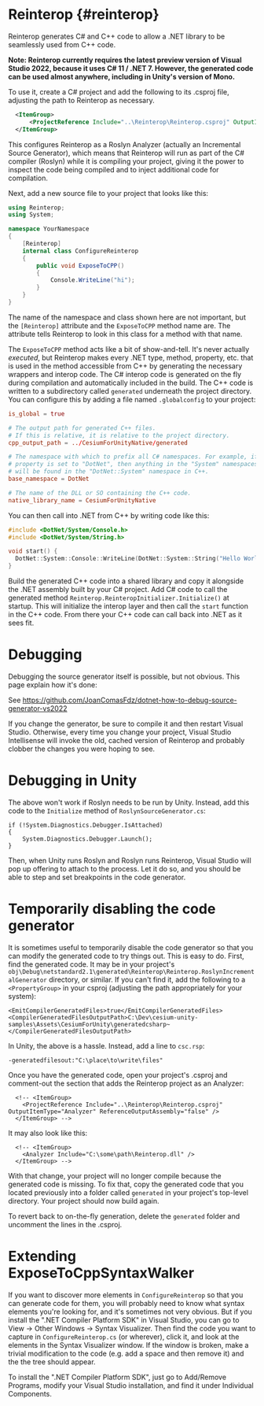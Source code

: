 # Reinterop {#reinterop}

Reinterop generates C# and C++ code to allow a .NET library to be seamlessly used from C++ code.
<!--! [TOC] -->

**Note: Reinterop currently requires the latest preview version of Visual Studio 2022, because it uses C# 11 / .NET 7. However, the generated code can be used almost anywhere, including in Unity's version of Mono.**

To use it, create a C# project and add the following to its .csproj file, adjusting the path to Reinterop as necessary.

```xml
  <ItemGroup>
      <ProjectReference Include="..\Reinterop\Reinterop.csproj" OutputItemType="Analyzer" ReferenceOutputAssembly="false" />
  </ItemGroup>
```

This configures Reinterop as a Roslyn Analyzer (actually an Incremental Source Generator), which means that Reinterop will run as part of the C# compiler (Roslyn) while it is compiling your project, giving it the power to inspect the code being compiled and to inject additional code for compilation.

Next, add a new source file to your project that looks like this:

```csharp
using Reinterop;
using System;

namespace YourNamespace
{
    [Reinterop]
    internal class ConfigureReinterop
    {
        public void ExposeToCPP()
        {
            Console.WriteLine("hi");
        }
    }
}
```

The name of the namespace and class shown here are not important, but the `[Reinterop]` attribute and the `ExposeToCPP` method name are. The attribute tells Reinterop to look in this class for a method with that name.

The `ExposeToCPP` method acts like a bit of show-and-tell. It's never actually _executed_, but Reinterop makes every .NET type, method, property, etc. that is used in the method accessible from C++ by generating the necessary wrappers and interop code. The C# interop code is generated on the fly during compilation and automatically included in the build. The C++ code is written to a subdirectory called `generated` underneath the project directory. You can configure this by adding a file named `.globalconfig` to your project:

```conf
is_global = true

# The output path for generated C++ files.
# If this is relative, it is relative to the project directory.
cpp_output_path = ../CesiumForUnityNative/generated

# The namespace with which to prefix all C# namespaces. For example, if this
# property is set to "DotNet", then anything in the "System" namespaces in C#
# will be found in the "DotNet::System" namespace in C++.
base_namespace = DotNet

# The name of the DLL or SO containing the C++ code.
native_library_name = CesiumForUnityNative
```

You can then call into .NET from C++ by writing code like this:

```cpp
#include <DotNet/System/Console.h>
#include <DotNet/System/String.h>

void start() {
  DotNet::System::Console::WriteLine(DotNet::System::String("Hello World!"));
}
```

Build the generated C++ code into a shared library and copy it alongside the .NET assembly built by your C# project. Add C# code to call the generated method `Reinterop.ReinteropInitializer.Initialize()` at startup. This will initialize the interop layer and then call the `start` function in the C++ code. From there your C++ code can call back into .NET as it sees fit.

# Debugging

Debugging the source generator itself is possible, but not obvious. This page explain how it's done:

See https://github.com/JoanComasFdz/dotnet-how-to-debug-source-generator-vs2022

If you change the generator, be sure to compile it and then restart Visual Studio. Otherwise, every time you change your project, Visual Studio Intellisense will invoke the old, cached version of Reinterop and probably clobber the changes you were hoping to see.

# Debugging in Unity

The above won't work if Roslyn needs to be run by Unity. Instead, add this code to the `Initialize` method of `RoslynSourceGenerator.cs`:

```
if (!System.Diagnostics.Debugger.IsAttached)
{
    System.Diagnostics.Debugger.Launch();
}
```

Then, when Unity runs Roslyn and Roslyn runs Reinterop, Visual Studio will pop up offering to attach to the process. Let it do so, and you should be able to step and set breakpoints in the code generator.

# Temporarily disabling the code generator

It is sometimes useful to temporarily disable the code generator so that you can modify the generated code to try things out. This is easy to do. First, find the generated code. It may be in your project's `obj\Debug\netstandard2.1\generated\Reinterop\Reinterop.RoslynIncrementalGenerator` directory, or similar. If you can't find it, add the following to a `<PropertyGroup>` in your csproj (adjusting the path appropriately for your system):

```
<EmitCompilerGeneratedFiles>true</EmitCompilerGeneratedFiles>
<CompilerGeneratedFilesOutputPath>C:\Dev\cesium-unity-samples\Assets\CesiumForUnity\generatedcsharp~</CompilerGeneratedFilesOutputPath>
```

In Unity, the above is a hassle. Instead, add a line to `csc.rsp`:

```
-generatedfilesout:"C:\place\to\write\files"
```

Once you have the generated code, open your project's .csproj and comment-out the section that adds the Reinterop project as an Analyzer:

```
  <!-- <ItemGroup>
    <ProjectReference Include="..\Reinterop\Reinterop.csproj" OutputItemType="Analyzer" ReferenceOutputAssembly="false" />
  </ItemGroup> -->
```

It may also look like this:

```
  <!-- <ItemGroup>
    <Analyzer Include="C:\some\path\Reinterop.dll" />
  </ItemGroup> -->
```

With that change, your project will no longer compile because the generated code is missing. To fix that, copy the generated code that you located previously into a folder called `generated` in your project's top-level directory. Your project should now build again.

To revert back to on-the-fly generation, delete the `generated` folder and uncomment the lines in the .csproj.

# Extending ExposeToCppSyntaxWalker

If you want to discover more elements in `ConfigureReinterop` so that you can generate code for them, you will probably need to know what syntax elements you're looking for, and it's sometimes not very obvious. But if you install the ".NET Compiler Platform SDK" in Visual Studio, you can go to View -> Other Windows -> Syntax Visualizer. Then find the code you want to capture in `ConfigureReinterop.cs` (or wherever), click it, and look at the elements in the Syntax Visualizer window. If the window is broken, make a trivial modification to the code (e.g. add a space and then remove it) and the the tree should appear.

To install the ".NET Compiler Platform SDK", just go to Add/Remove Programs, modify your Visual Studio installation, and find it under Individual Components.
